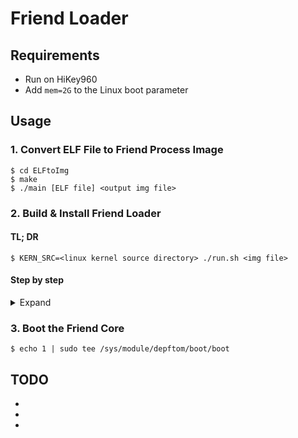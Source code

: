 # Friend Loader

## Requirements

* Run on HiKey960
* Add `mem=2G` to the Linux boot parameter

## Usage

### 1. Convert ELF File to Friend Process Image

```console
$ cd ELFtoImg
$ make
$ ./main [ELF file] <output img file>
```

### 2. Build & Install Friend Loader

#### TL; DR

```console
$ KERN_SRC=<linux kernel source directory> ./run.sh <img file>
```

#### Step by step

<details>
<summary> Expand </summary>

Build & insmod.

```console
$ KERN_SRC=<linux kernel source directory> make
$ sudo insmod depftom.ko
```

Create `/dev/depftom`.

```console
$ sudo mknod /dev/depftom c $(cat /proc/devices | grep depftom | cut -d ' ' -f 1) 0
```

Deploy file to physical memory.

```console
$ cat file | sudo dd of=/dev/depftom
```
</details>

### 3. Boot the Friend Core

```console
$ echo 1 | sudo tee /sys/module/depftom/boot/boot
```

## TODO

*
*
*

